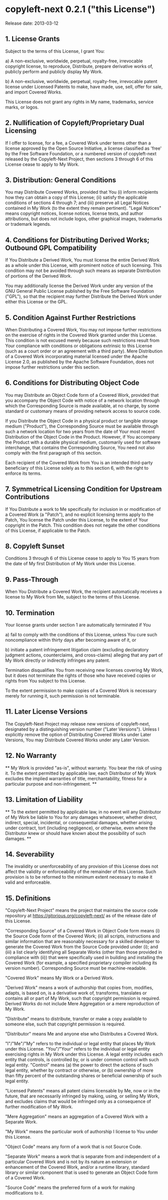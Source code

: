 copyleft-next 0.2.1 ("this License")
====================================
Release date: 2013-03-12

## 1. License Grants

   Subject to the terms of this License, I grant You:

   a) A non-exclusive, worldwide, perpetual, royalty-free, irrevocable
      copyright license, to reproduce, Distribute, prepare derivative works
      of, publicly perform and publicly display My Work.

   b) A non-exclusive, worldwide, perpetual, royalty-free, irrevocable
      patent license under Licensed Patents to make, have made, use, sell,
      offer for sale, and import Covered Works.

   This License does not grant any rights in My name, trademarks, service
   marks, or logos.

## 2. Nullification of Copyleft/Proprietary Dual Licensing

   If I offer to license, for a fee, a Covered Work under terms other than
   a license approved by the Open Source Initiative, a license classified
   as 'free' by the Free Software Foundation, or a numbered version of
   copyleft-next released by the Copyleft-Next Project, then sections 3
   through 6 of this License cease to apply to My Work.

## 3. Distribution: General Conditions

   You may Distribute Covered Works, provided that You (i) inform
   recipients how they can obtain a copy of this License; (ii) satisfy the
   applicable conditions of sections 4 through 7; and (iii) preserve all
   Legal Notices contained in My Work (to the extent they remain
   pertinent). "Legal Notices" means copyright notices, license notices,
   license texts, and author attributions, but does not include logos,
   other graphical images, trademarks or trademark legends.

## 4. Conditions for Distributing Derived Works; Outbound GPL Compatibility

   If You Distribute a Derived Work, You must license the entire Derived
   Work as a whole under this License, with prominent notice of such
   licensing. This condition may not be avoided through such means as
   separate Distribution of portions of the Derived Work.

   You may additionally license the Derived Work under any version of the
   GNU General Public License published by the Free Software Foundation
   ("GPL"), so that the recipient may further Distribute the Derived Work
   under either this License or the GPL.

## 5. Condition Against Further Restrictions

   When Distributing a Covered Work, You may not impose further
   restrictions on the exercise of rights in the Covered Work granted under
   this License. This condition is not excused merely because such
   restrictions result from Your compliance with conditions or obligations
   extrinsic to this License (such as a court order or an agreement with a
   third party). Mere Distribution of a Covered Work incorporating material
   licensed under the Apache License 2.0, as published by the Apache
   Software Foundation, does not impose further restrictions under this
   section.

## 6. Conditions for Distributing Object Code

   You may Distribute an Object Code form of a Covered Work, provided that
   you accompany the Object Code with notice of a network location through
   which the Corresponding Source is made available, at no charge, by some
   standard or customary means of providing network access to source code.

   If you Distribute the Object Code in a physical product or tangible
   storage medium ("Product"), the Corresponding Source must be available
   through such a network location for two years from the date of Your most
   recent Distribution of the Object Code in the Product. However, if You
   accompany the Product with a durable physical medium, customarily used
   for software interchange, that contains the Corresponding Source, You
   need not also comply with the first paragraph of this section.

   Each recipient of the Covered Work from You is an intended third-party
   beneficiary of this License solely as to this section 6, with the right
   to enforce its terms.

## 7. Symmetrical Licensing Condition for Upstream Contributions

   If You Distribute a work to Me specifically for inclusion in or
   modification of a Covered Work (a "Patch"), and no explicit licensing
   terms apply to the Patch, You license the Patch under this License, to
   the extent of Your copyright in the Patch. This condition does not
   negate the other conditions of this License, if applicable to the Patch.

## 8. Copyleft Sunset

   Conditions 3 through 6 of this License cease to apply to You 15 years
   from the date of My first Distribution of My Work under this License.

## 9. Pass-Through

   When You Distribute a Covered Work, the recipient automatically receives
   a license to My Work from Me, subject to the terms of this License.

## 10. Termination

Your license grants under section 1 are automatically terminated if You

a) fail to comply with the conditions of this License, unless You cure
       such noncompliance within thirty days after becoming aware of it, or

b) initiate a patent infringement litigation claim (excluding
       declaratory judgment actions, counterclaims, and cross-claims)
       alleging that any part of My Work directly or indirectly infringes
       any patent.

Termination disqualifies You from receiving new licenses covering My
    Work, but it does not terminate the rights of those who have received
    copies or rights from You subject to this License.

To the extent permission to make copies of a Covered Work is necessary
    merely for running it, such permission is not terminable.

## 11. Later License Versions

   The Copyleft-Next Project may release new versions of copyleft-next,
   designated by a distinguishing version number ("Later Versions").
   Unless I explicitly remove the option of Distributing Covered Works
   under Later Versions, You may Distribute Covered Works under any Later
   Version.

## 12. No Warranty                                                       
** My Work is provided "as-is", without warranty. You bear the risk of using it. To the extent permitted by applicable law, each Distributor of My Work excludes the implied warranties of title, merchantability, fitness for a particular purpose and non-infringement. **

## 13. Limitation of Liability                                          
** To the extent permitted by applicable law, in no event will any Distributor of My Work be liable to You for any damages whatsoever, whether direct, indirect, special, incidental, or consequential damages, whether arising under contract, tort (including negligence), or otherwise, even where the Distributor knew or should have known about the possibility of such damages. **

## 14. Severability

The invalidity or unenforceability of any provision of this License
    does not affect the validity or enforceability of the remainder of
    this License. Such provision is to be reformed to the minimum extent
    necessary to make it valid and enforceable.

## 15. Definitions

"Copyleft-Next Project" means the project that maintains the source
    code repository at <https://gitorious.org/copyleft-next/> as of the
    release date of this License.

"Corresponding Source" of a Covered Work in Object Code form means (i)
    the Source Code form of the Covered Work; (ii) all scripts,
    instructions and similar information that are reasonably necessary for
    a skilled developer to generate the Covered Work from the Source Code
    provided under (i); and (iii) a list clearly identifying all Separate
    Works (other than those provided in compliance with (ii)) that were
    specifically used in building and installing the Covered Work (for
    example, a specified proprietary compiler including its version
    number). Corresponding Source must be machine-readable.

"Covered Work" means My Work or a Derived Work.

"Derived Work" means a work of authorship that copies from, modifies,
    adapts, is based on, is a derivative work of, transforms, translates or
    contains all or part of My Work, such that copyright permission is
    required. Derived Works do not include Mere Aggregation or a mere
    reproduction of My Work.

"Distribute" means to distribute, transfer or make a copy available to
    someone else, such that copyright permission is required.

"Distributor" means Me and anyone else who Distributes a Covered Work.

"I"/"Me"/"My" refers to the individual or legal entity that places My
    Work under this License. "You"/"Your" refers to the individual or legal
    entity exercising rights in My Work under this License. A legal entity
    includes each entity that controls, is controlled by, or is under
    common control with such legal entity. "Control" means (a) the power to
    direct the actions of such legal entity, whether by contract or
    otherwise, or (b) ownership of more than fifty percent of the
    outstanding shares or beneficial ownership of such legal entity.

"Licensed Patents" means all patent claims licensable by Me, now or in
    the future, that are necessarily infringed by making, using, or selling
    My Work, and excludes claims that would be infringed only as a
    consequence of further modification of My Work.

"Mere Aggregation" means an aggregation of a Covered Work with a
    Separate Work.

"My Work" means the particular work of authorship I license to You
    under this License.

"Object Code" means any form of a work that is not Source Code.

"Separate Work" means a work that is separate from and independent of a
    particular Covered Work and is not by its nature an extension or
    enhancement of the Covered Work, and/or a runtime library, standard
    library or similar component that is used to generate an Object Code
    form of a Covered Work.

"Source Code" means the preferred form of a work for making
    modifications to it.